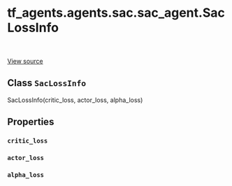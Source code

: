 <div itemscope itemtype="http://developers.google.com/ReferenceObject">
<meta itemprop="name" content="tf_agents.agents.sac.sac_agent.SacLossInfo" />
<meta itemprop="path" content="Stable" />
<meta itemprop="property" content="critic_loss"/>
<meta itemprop="property" content="actor_loss"/>
<meta itemprop="property" content="alpha_loss"/>
</div>

# tf_agents.agents.sac.sac_agent.SacLossInfo

<table class="tfo-notebook-buttons tfo-api" align="left">
</table>

<a target="_blank" href="https://github.com/tensorflow/agents/tree/master/tf_agents/agents/sac/sac_agent.py">View
source</a>

## Class `SacLossInfo`

SacLossInfo(critic_loss, actor_loss, alpha_loss)

<!-- Placeholder for "Used in" -->

## Properties

<h3 id="critic_loss"><code>critic_loss</code></h3>

<h3 id="actor_loss"><code>actor_loss</code></h3>

<h3 id="alpha_loss"><code>alpha_loss</code></h3>
